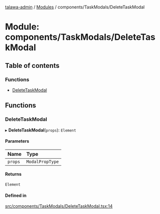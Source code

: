 [talawa-admin](../README.md) / [Modules](../modules.md) / components/TaskModals/DeleteTaskModal

# Module: components/TaskModals/DeleteTaskModal

## Table of contents

### Functions

- [DeleteTaskModal](components_TaskModals_DeleteTaskModal.md#deletetaskmodal)

## Functions

### DeleteTaskModal

▸ **DeleteTaskModal**(`props`): `Element`

#### Parameters

| Name | Type |
| :------ | :------ |
| `props` | `ModalPropType` |

#### Returns

`Element`

#### Defined in

[src/components/TaskModals/DeleteTaskModal.tsx:14](https://github.com/PalisadoesFoundation/talawa-admin/blob/de1d4ad/src/components/TaskModals/DeleteTaskModal.tsx#L14)
